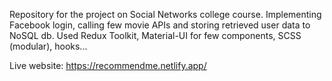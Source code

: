 Repository for the project on Social Networks college course. 
Implementing Facebook login, calling few movie APIs and storing retrieved user data to NoSQL db. 
Used Redux Toolkit, Material-UI for few components, SCSS (modular), hooks...

Live website: https://recommendme.netlify.app/